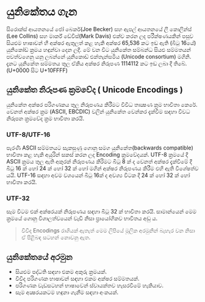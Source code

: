 # යුනිකේතය ගැන

සිරොක්ස් ආයතනයේ ජෝ බෙකර්(Joe Becker) සහ ඇපල් ආයතනයේ ලී කොලින්ස් (Lee Collins) සහ මාර්ක් ඩේවිස්(Mark Davis) එක්ව කරන ලද පරීක්ෂණයකින් පසුව සියළුම භාෂාවන් හී අක්ෂර ඇතුලත් කළ හැකි අක්ෂර 65,536 කට ඉඩ ඇති (බිටු 16යේ) යුනිකෝඩ් ක්‍රමය හඳුන්වා දෙන ලදී. මේ වන විට යුනිකේත සම්බන්ධ සියළු සම්මතයන් පවත්වගෙනු යනු ලබන්නේ යුනිකොඩ් එක්තැන්සමිය (Unicode consortium) මගිනි. දැනට  යුනිකේත සම්මතය තුල ඒකීය අක්ෂර නිරූපණ 1114112 කට ඉඩ ලබා දී තිබේ.  (U+0000 සිට U+10FFFF)

## යුනිකේත නිරූපණ ක්‍රමවේද ( Unicode Encodings )

යුනිකේත අක්ෂර පරිගණකය තුල නිරූපණය කිරීමට විවිධ තාක්‍ෂණ ක්‍රම භාවිතා කෙරේ. වෙනත් අක්ෂර ක්‍රම (ASCII, EBCDIC) වලින් යුනිකේත වෙන්කර දැක්වීම සඳහා විවධ නිරූපන ක්‍රමවේද ක්‍රම භාවිතා කරයි.

### UTF-8/UTF-16
පැරණි ASCII සම්මතයට සැකසුණු ගොනු සමග යුනිකේත(backwards compatible) භාවිතා කළ හැකි අයුරින් සකස් කරන ලද Encoding ක්‍රමවේදයක්. UTF-8 ක්‍රමයේ දී ASCII ක්‍රමය තුල ඇති අකුරක් නිරූපණය කිරිමට බිටු 8 ක් ද වෙනත් අක්ෂර දැක්වීමේ දී බිටු 16 ක් හෝ 24 ක් හෝ 32 ක් හෝ මගින් අක්ෂර නිරූපණය කිරීම එහි ඇති විශේෂත්ව යයි.  UTF-16 සඳහා අවම වශයෙන් බිටු 16ක් ද අවශ්‍ය විටක දී 24 ක් හෝ 32 ක් හෝ භාවිතා කරයි.


### UTF-32
සෑම විටම එක් අක්ෂරයක් නිරූපණය සඳහා බිටු  32 ක් භාවිතා කරයි. සාමාන්යෙන් මෙම ක්‍රමයේ ගොනු විශාලත්වයෙන් වැඩි නිසා ප්‍රායෝගිකව භාවිතය අඩු ය.
> විවිද Encodings රාශියක් ඇතැත් මෙම ලිපියේ මූලික අරමුනින් බැහැර වන නිසා ඒ පිළිබඳ සටහන් නොවනු ඇත.


## යුනිකේතයේ අරමුන 
* සියළුම පද්ධති සඳහා එකම අකුරු ක්‍රමයක්.
* විවිද පරිගණක භාෂාවන් සඳහා එකම අක්ෂර සම්මතයක්.
* පරිගණක වැඩසටහන් භාෂාවෙන් ස්වායක්තව හැසරවීමේ හැකියාව.
* සෑම අක්‍ෂරයකටම හඳුනා ගැනීම සඳහා අංකයක්.
